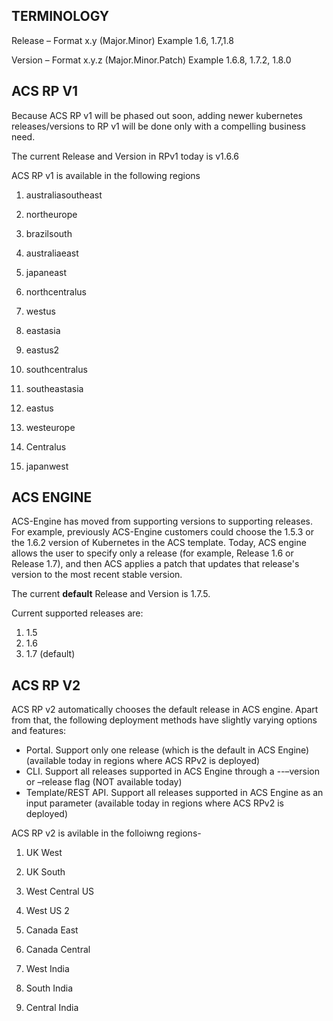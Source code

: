 ## TERMINOLOGY 

Release – Format x.y (Major.Minor) Example 1.6, 1.7,1.8

Version – Format x.y.z (Major.Minor.Patch) Example 1.6.8, 1.7.2, 1.8.0

## ACS RP V1

Because ACS RP v1 will be phased out soon, adding newer kubernetes releases/versions to RP v1 will be done only with a compelling business need.

The current Release and Version in RPv1 today is v1.6.6

ACS RP v1 is available in the following regions

1) australiasoutheast

2) northeurope 

3) brazilsouth    

4) australiaeast     

5) japaneast    

6) northcentralus    

7) westus  

8) eastasia  

9) eastus2    

10) southcentralus    

11) southeastasia     

12) eastus          

13) westeurope  

14) Centralus

15) japanwest       
	
## ACS ENGINE 

ACS-Engine has moved from supporting versions to supporting releases. For example, previously ACS-Engine customers could choose the 1.5.3 or the 1.6.2 version of Kubernetes in the ACS template. Today, ACS engine allows the user to specify only a release (for example, Release 1.6 or Release 1.7), and then ACS applies a patch that updates that release's version to the most recent stable version.

The current **default** Release and Version is 1.7.5.  

Current supported releases are:
1. 1.5
2. 1.6 
3. 1.7 (default)


## ACS RP V2  

ACS RP v2 automatically chooses the default release in ACS engine. Apart from that, the following deployment methods have slightly varying options and features:

- Portal. Support only one release (which is the default in ACS Engine) (available today in regions where ACS RPv2 is deployed)
- CLI. Support all releases supported in ACS Engine through a --–version or –release  flag (NOT available today)
- Template/REST API. Support all releases supported in ACS Engine as an input parameter (available today in regions where ACS RPv2 is deployed)

ACS RP v2 is avilable in the folloiwng regions-

1) UK West

2) UK South

3) West Central US

4) West US 2

5) Canada East

6) Canada Central

7) West India

8) South India

9) Central India
